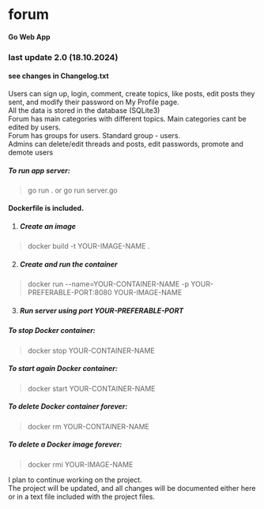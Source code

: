 # forum
#### Go Web App
### last update 2.0 (18.10.2024)
#### see changes in Changelog.txt

<p>Users can sign up, login, comment, create topics, like posts, edit posts they sent, and modify their password on My Profile page.<br>
All the data is stored in the database (SQLite3)<br>
Forum has main categories with different topics. Main categories cant be edited by users.<br>
Forum has groups for users. Standard group - users.<br>
Admins can delete/edit threads and posts, edit passwords, promote and demote users</p>

##### To run app server: 
> go run .
or
> go run server.go

#### Dockerfile is included.
1) ##### Create an image
> docker build -t YOUR-IMAGE-NAME .
2) ##### Create and run the container
> docker run --name=YOUR-CONTAINER-NAME -p YOUR-PREFERABLE-PORT:8080 YOUR-IMAGE-NAME
3) ##### Run server using port YOUR-PREFERABLE-PORT

##### To stop Docker container: 
> docker stop YOUR-CONTAINER-NAME
##### To start again Docker container: 
> docker start YOUR-CONTAINER-NAME
##### To delete Docker container forever: 
> docker rm YOUR-CONTAINER-NAME
##### To delete a Docker image forever: 
> docker rmi YOUR-IMAGE-NAME

<p>I plan to continue working on the project.<br>
The project will be updated, and all changes will be documented either here or in a text file included with the project files.</p>
